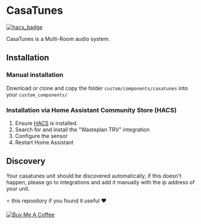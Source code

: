 # CasaTunes
[![hacs_badge](https://img.shields.io/badge/HACS-Default-orange.svg)](https://github.com/custom-components/hacs)

CasaTunes is a Multi-Room audio system.

## Installation

### Manual installation
Download or clone and copy the folder `custom/components/casatunes` into your `custom_components/`

### Installation via Home Assistant Community Store (HACS)
1. Ensure [HACS](http://hacs.xyz/) is installed.
2. Search for and install the "Wasteplan TRV" integration
3. Configure the sensor
4. Restart Home Assistant

## Discovery
Your casatunes unit should be discovered automatically, if this doesn't happen, please go to integrations and add it manually with the ip address of your unit.

⭐️ this repository if you found it useful ❤️

<a href="https://www.buymeacoffee.com/jonkristian" target="_blank"><img src="https://bmc-cdn.nyc3.digitaloceanspaces.com/BMC-button-images/custom_images/white_img.png" alt="Buy Me A Coffee" style="height: auto !important;width: auto !important;" ></a>
